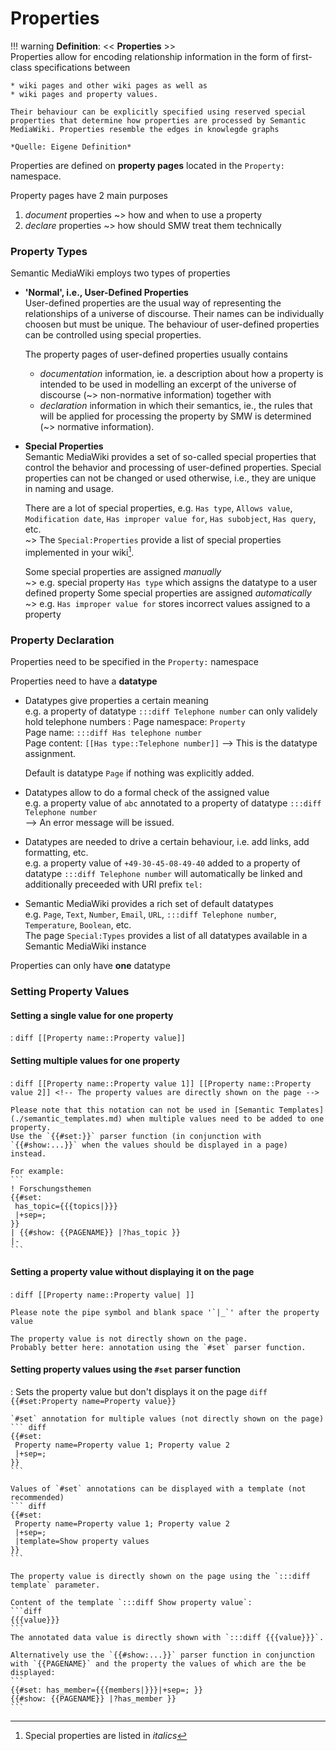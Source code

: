 # Properties

!!! warning
    **Definition**: << **Properties** >>  
    Properties allow for encoding relationship information in the form of first-class specifications between 

    * wiki pages and other wiki pages as well as  
    * wiki pages and property values. 
    
    Their behaviour can be explicitly specified using reserved special properties that determine how properties are processed by Semantic MediaWiki. Properties resemble the edges in knowlegde graphs

    *Quelle: Eigene Definition*


Properties are defined on **property pages** located in the `Property:` namespace.

<!-- Property pages have 2 main purposes
: ~> document properties: how and when to use a property
: ~> declare properties: how should SMW treat them technically -->

Property pages have 2 main purposes

1. *document* properties ~> how and when to use a property
2. *declare* properties ~> how should SMW treat them technically


### Property Types

Semantic MediaWiki employs two types of properties

* **'Normal', i.e., User-Defined Properties**  
    User-defined properties are the usual way of representing the relationships of a universe of discourse. Their names can be individually choosen but must be unique. The behaviour of user-defined properties can be controlled using special properties.

    The property pages of user-defined properties usually contains 

    * _documentation_ information, ie. a description about how a property is intended to be used in modelling an excerpt of the universe of discourse (~> non-normative information) together with 
    * _declaration_ information in which their semantics, ie., the rules that will be applied for processing the property by SMW is determined (~> normative information).



* **Special Properties**  
    Semantic MediaWiki provides a set of so-called special properties that control the behavior and processing of user-defined properties.
    Special properties can not be changed or used otherwise, i.e., they are unique in naming and usage.  
    
    There are a lot of special properties, e.g. `Has type`, `Allows value`, `Modification date`, `Has improper value for`, `Has subobject`, `Has query`, etc.  
    ~> The `Special:Properties` provide a list of special properties implemented in your wiki[^1].  

    Some special properties are assigned *manually*  
    ~> e.g. special property `Has type` which assigns the datatype to a user defined property
    Some special properties are assigned *automatically*  
    ~> e.g. `Has improper value for` stores incorrect values assigned to a property

    
[^1]: Special properties are listed in _italics_
    


### Property Declaration 

Properties need to be specified in the `Property:` namespace

Properties need to have a **datatype**

* Datatypes give properties a certain meaning  
  e.g. a property of datatype `:::diff Telephone number` can only validely hold telephone numbers
  : Page namespace: `Property`  
    Page name: `:::diff Has telephone number`  
    Page content: `[[Has type::Telephone number]]` --> This is the datatype assignment.  

    Default is datatype `Page` if nothing was explicitly added.
    
* Datatypes allow to do a formal check of the assigned value  
  e.g. a property value of `abc` annotated to a property of datatype `:::diff Telephone number`  
  --> An error message will be issued.

* Datatypes are needed to drive a certain behaviour, i.e. add links, add formatting, etc.  
    e.g. a property value of `+49-30-45-08-49-40` added to a property of datatype `:::diff Telephone number` will automatically be linked and additionally preceeded with URI prefix `tel:` 

* Semantic MediaWiki provides a rich set of default datatypes  
    e.g. `Page`, `Text`, `Number`, `Email`, `URL`, `:::diff Telephone number`, `Temperature`, `Boolean`, etc.  
    The page `Special:Types` provides a list of all datatypes available in a Semantic MediaWiki instance

Properties can only have **one** datatype



### Setting Property Values

#### Setting a single value for one property
  : <!-- the BLANK after the colon is IMPORTANT for rendering -->
    ``` diff
    [[Property name::Property value]]
    ```

#### Setting multiple values for one property
  : 
    ``` diff
    [[Property name::Property value 1]]
    [[Property name::Property value 2]]
    <!-- The property values are directly shown on the page -->
    ```

    Please note that this notation can not be used in [Semantic Templates](./semantic_templates.md) when multiple values need to be added to one property.
    Use the `{{#set:}}` parser function (in conjunction with `{{#show:...}}` when the values should be displayed in a page) instead. 
    
    For example:
    ``` 
    ! Forschungsthemen
    {{#set:
     has_topic={{{topics|}}}
     |+sep=;
    }}
    | {{#show: {{PAGENAME}} |?has_topic }} 
    |-
    ```

#### Setting a property value without displaying it on the page
  : 
    ``` diff
    [[Property name::Property value| ]]
    ```

    Please note the pipe symbol and blank space '`|_`' after the property value  

    The property value is not directly shown on the page.  
    Probably better here: annotation using the `#set` parser function.

#### Setting property values using the `#set` parser function
  : 
    Sets the property value but don't displays it on the page
    ``` diff
    {{#set:Property name=Property value}}
    ```

    `#set` annotation for multiple values (not directly shown on the page)
    ``` diff
    {{#set:
     Property name=Property value 1; Property value 2 
     |+sep=;
    }}
    ```

    Values of `#set` annotations can be displayed with a template (not recommended)
    ``` diff
    {{#set:
     Property name=Property value 1; Property value 2 
     |+sep=;
     |template=Show property values
    }}
    ```

    The property value is directly shown on the page using the `:::diff template` parameter.

    Content of the template `:::diff Show property value`:  
    ```diff
    {{{value}}}
    ```
    The annotated data value is directly shown with `:::diff {{{value}}}`.

    Alternatively use the `{{#show:...}}` parser function in conjunction with `{{PAGENAME}` and the property the values of which are the be displayed:
    ```
    {{#set: has_member={{{members|}}}|+sep=; }}
    {{#show: {{PAGENAME}} |?has_member }} 
    ```














